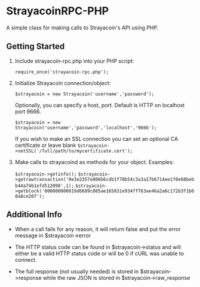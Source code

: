 StrayacoinRPC-PHP
===============

A simple class for making calls to Strayacoin's API using PHP.

Getting Started
---------------
1. Include strayacoin-rpc.php into your PHP script:

	`require_once('strayacoin-rpc.php');`
2. Initialize Strayacoin connection/object:

	`$strayacoin = new Strayacoin('username','password');`

	Optionally, you can specify a host, port. Default is HTTP on localhost port 9666.

	`$strayacoin = new Strayacoin('username','password','localhost','9666');`

	If you wish to make an SSL connection you can set an optional CA certificate or leave blank
	`$strayacoin->setSSL('/full/path/to/mycertificate.cert');`

3. Make calls to strayacoind as methods for your object. Examples:

	`$strayacoin->getinfo();`
	`$strayacoin->getrawtransaction('0e3e2357e806b6cdb1f70b54c3a3a17b6714ee1f0e68bebb44a74b1efd512098',1);`
	`$strayacoin->getblock('000000000019d6689c085ae165831e934ff763ae46a2a6c172b3f1b60a8ce26f');`

Additional Info
---------------
* When a call fails for any reason, it will return false and put the error message in $strayacoin->error

* The HTTP status code can be found in $strayacoin->status and will either be a valid HTTP status code or will be 0 if cURL was unable to connect.

* The full response (not usually needed) is stored in $strayacoin->response while the raw JSON is stored in $strayacoin->raw_response
